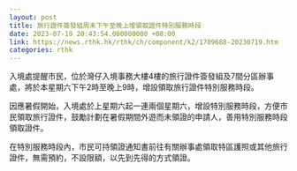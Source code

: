 ```yaml
---
layout: post
title: 旅行證件簽發組周末下午至晚上增領取證件特別服務時段
date: 2023-07-19 20:43:54.000000000 +08:00
link: https://news.rthk.hk/rthk/ch/component/k2/1709688-20230719.htm
categories: rthk
---
```


入境處提醒市民，位於灣仔入境事務大樓4樓的旅行證件簽發組及7間分區辦事處，將於本星期六下午2時至晚上9時，增設領取旅行證件特別服務時段。

因應暑假開始，入境處於上星期六起一連兩個星期六，增設特別服務時段，方便市民領取旅行證件，鼓勵計劃在暑假期間外遊而未領證的申請人，善用特別服務時段領取證件。
 
在特別服務時段內，市民可持領證通知書前往有關辦事處領取特區護照或其他旅行證件，無需預約，不設限額，以先到先得的方式領證。
